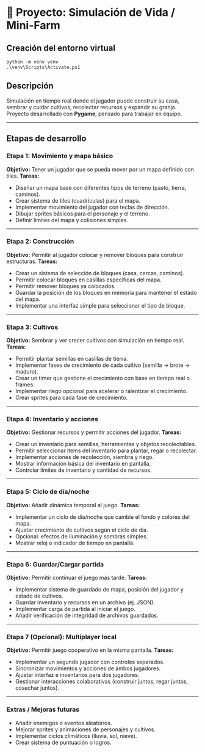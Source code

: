 # 🌱 Proyecto: Simulación de Vida / Mini-Farm

## Creación del entorno virtual
```
python -m venv venv
.\venv\Scripts\Activate.ps1
```
## Descripción
Simulación en tiempo real donde el jugador puede construir su casa, sembrar y cuidar cultivos, recolectar recursos y expandir su granja. Proyecto desarrollado con **Pygame**, pensado para trabajar en equipo.

---

## Etapas de desarrollo

### **Etapa 1: Movimiento y mapa básico**
**Objetivo:** Tener un jugador que se pueda mover por un mapa definido con tiles.
**Tareas:**
- Diseñar un mapa base con diferentes tipos de terreno (pasto, tierra, caminos).  
- Crear sistema de tiles (cuadrículas) para el mapa.  
- Implementar movimiento del jugador con teclas de dirección.  
- Dibujar sprites básicos para el personaje y el terreno.  
- Definir límites del mapa y colisiones simples.  

---

### **Etapa 2: Construcción**
**Objetivo:** Permitir al jugador colocar y remover bloques para construir estructuras.
**Tareas:**
- Crear un sistema de selección de bloques (casa, cercas, caminos).  
- Permitir colocar bloques en casillas específicas del mapa.  
- Permitir remover bloques ya colocados.  
- Guardar la posición de los bloques en memoria para mantener el estado del mapa.  
- Implementar una interfaz simple para seleccionar el tipo de bloque.  

---

### **Etapa 3: Cultivos**
**Objetivo:** Sembrar y ver crecer cultivos con simulación en tiempo real.
**Tareas:**
- Permitir plantar semillas en casillas de tierra.  
- Implementar fases de crecimiento de cada cultivo (semilla → brote → maduro).  
- Crear un timer que gestione el crecimiento con base en tiempo real o frames.  
- Implementar riego opcional para acelerar o ralentizar el crecimiento.  
- Crear sprites para cada fase de crecimiento.  

---

### **Etapa 4: Inventario y acciones**
**Objetivo:** Gestionar recursos y permitir acciones del jugador.
**Tareas:**
- Crear un inventario para semillas, herramientas y objetos recolectables.  
- Permitir seleccionar items del inventario para plantar, regar o recolectar.  
- Implementar acciones de recolección, siembra y riego.  
- Mostrar información básica del inventario en pantalla.  
- Controlar límites de inventario y cantidad de recursos.  

---

### **Etapa 5: Ciclo de día/noche**
**Objetivo:** Añadir dinámica temporal al juego.
**Tareas:**
- Implementar un ciclo de día/noche que cambie el fondo y colores del mapa.  
- Ajustar crecimiento de cultivos según el ciclo de día.  
- Opcional: efectos de iluminación y sombras simples.  
- Mostrar reloj o indicador de tiempo en pantalla.  

---

### **Etapa 6: Guardar/Cargar partida**
**Objetivo:** Permitir continuar el juego más tarde.
**Tareas:**
- Implementar sistema de guardado de mapa, posición del jugador y estado de cultivos.  
- Guardar inventario y recursos en un archivo (ej. JSON).  
- Implementar carga de partida al iniciar el juego.  
- Añadir verificación de integridad de archivos guardados.  

---

### **Etapa 7 (Opcional): Multiplayer local**
**Objetivo:** Permitir juego cooperativo en la misma pantalla.
**Tareas:**
- Implementar un segundo jugador con controles separados.  
- Sincronizar movimientos y acciones de ambos jugadores.  
- Ajustar interfaz e inventarios para dos jugadores.  
- Gestionar interacciones colaborativas (construir juntos, regar juntos, cosechar juntos).  

---

### **Extras / Mejoras futuras**
- Añadir enemigos o eventos aleatorios.  
- Mejorar sprites y animaciones de personajes y cultivos.  
- Implementar ciclos climáticos (lluvia, sol, nieve).  
- Crear sistema de puntuación o logros.

